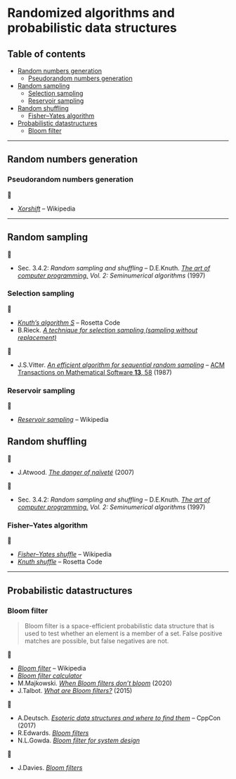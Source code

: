 # Randomized algorithms and probabilistic data structures <!-- omit in toc -->

## Table of contents <!-- omit in toc -->

- [Random numbers generation](#random-numbers-generation)
	- [Pseudorandom numbers generation](#pseudorandom-numbers-generation)
- [Random sampling](#random-sampling)
	- [Selection sampling](#selection-sampling)
	- [Reservoir sampling](#reservoir-sampling)
- [Random shuffling](#random-shuffling)
	- [Fisher–Yates algorithm](#fisheryates-algorithm)
- [Probabilistic datastructures](#probabilistic-datastructures)
	- [Bloom filter](#bloom-filter)

---

## Random numbers generation

### Pseudorandom numbers generation

:link:

- [*Xorshift*](https://en.wikipedia.org/wiki/Xorshift) – Wikipedia

---

## Random sampling

:book:

- Sec. 3.4.2: *Random sampling and shuffling* – D.E.Knuth. [*The art of computer programming.*](https://www-cs-faculty.stanford.edu/~knuth/taocp.html) *Vol. 2: Seminumerical algorithms* (1997)

### Selection sampling

:link:

- [*Knuth’s algorithm S*](https://rosettacode.org/wiki/Knuth%27s_algorithm_S) – Rosetta Code
- B.Rieck. [*A technique for selection sampling (sampling without replacement)*](http://bastian.rieck.me/blog/posts/2017/selection_sampling/)

:page_facing_up:

- J.S.Vitter. [*An efficient algorithm for sequential random sampling*](http://citeseerx.ist.psu.edu/viewdoc/download?doi=10.1.1.94.1689&rep=rep1&type=pdf) – [ACM Transactions on Mathematical Software **13**, 58](https://doi.org/10.1145/23002.23003) (1987)

### Reservoir sampling

:link:

- [*Reservoir sampling*](https://en.wikipedia.org/wiki/Reservoir_sampling) – Wikipedia

## Random shuffling

:link:

- J.Atwood. [*The danger of naïveté*](https://blog.codinghorror.com/the-danger-of-naivete/) (2007)

:book:

- Sec. 3.4.2: *Random sampling and shuffling* – D.E.Knuth. [*The art of computer programming.*](https://www-cs-faculty.stanford.edu/~knuth/taocp.html) *Vol. 2: Seminumerical algorithms* (1997)

### Fisher–Yates algorithm

:link:

- [*Fisher–Yates shuffle*](https://en.wikipedia.org/wiki/Fisher%E2%80%93Yates_shuffle) – Wikipedia
- [*Knuth shuffle*](https://www.rosettacode.org/wiki/Knuth_shuffle) – Rosetta Code

---

## Probabilistic datastructures

### Bloom filter

> Bloom filter is a space-efficient probabilistic data structure that is used to test whether an element is a member of a set. False positive matches are possible, but false negatives are not.

:link:

- [*Bloom filter*](https://en.wikipedia.org/wiki/Bloom_filter) – Wikipedia
- [*Bloom filter calculator*](https://hur.st/bloomfilter/)
- M.Majkowski. [*When Bloom filters don’t bloom*](https://blog.cloudflare.com/when-bloom-filters-dont-bloom/) (2020)
- J.Talbot. [*What are Bloom filters?*](https://blog.medium.com/what-are-bloom-filters-1ec2a50c68ff) (2015)

:movie_camera:

- A.Deutsch. [*Esoteric data structures and where to find them*](https://www.youtube.com/watch?v=-8UZhDjgeZU&t=603) – CppCon (2017)
- R.Edwards. [*Bloom filters*](https://www.youtube.com/watch?v=heEDL9usFgs)
- N.L.Gowda. [*Bloom filter for system design*](https://www.youtube.com/watch?v=Bay3X9PAX5k)

:dizzy:

- J.Davies. [*Bloom filters*](https://www.jasondavies.com/bloomfilter/)
